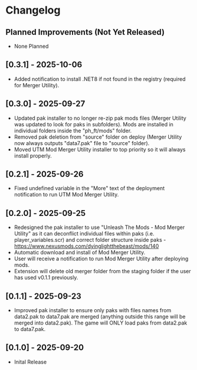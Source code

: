 # Changelog

## Planned Improvements (Not Yet Released)

- None Planned

## [0.3.1] - 2025-10-06

- Added notification to install .NET8 if not found in the registry (required for Merger Utility).

## [0.3.0] - 2025-09-27

- Updated pak installer to no longer re-zip pak mods files (Merger Utility was updated to look for paks in subfolders). Mods are installed in individual folders inside the "ph_ft/mods" folder.
- Removed pak deletion from "source" folder on deploy (Merger Utility now always outputs "data7.pak" file to "source" folder).
- Moved UTM Mod Merger Utility installer to top priority so it will always install properly.

## [0.2.1] - 2025-09-26

- Fixed undefined variable in the "More" text of the deployment notification to run UTM Mod Merger Utility.

## [0.2.0] - 2025-09-25

- Redesigned the pak installer to use "Unleash The Mods - Mod Merger Utility" as it can deconflict individual files within paks (i.e. player_variables.scr) and correct folder structure inside paks - <https://www.nexusmods.com/dyinglightthebeast/mods/140>
- Automatic download and install of Mod Merger Utility.
- User will receive a notification to run Mod Merger Utility after deploying mods.
- Extension will delete old merger folder from the staging folder if the user has used v0.1.1 previously.

## [0.1.1] - 2025-09-23

- Improved pak installer to ensure only paks with files names from data2.pak to data7.pak are merged (anything outside this range will be merged into data2.pak). The game will ONLY load paks from data2.pak to data7.pak.

## [0.1.0] - 2025-09-20

- Inital Release
